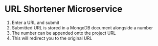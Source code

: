 # URL Shortener Microservice

1. Enter a URL and submit
2. Submitted URL is stored in a MongoDB document alongside a number
3. The number can be appended onto the project URL
4. This will redirect you to the original URL
